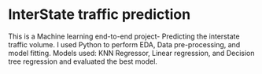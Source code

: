 # InterState traffic prediction

This is a Machine learning end-to-end project- Predicting the interstate traffic volume.
I used Python to perform EDA, Data pre-processing, and model fitting.
Models used: KNN Regressor, Linear regression, and Decision tree regression and evaluated the best model.
